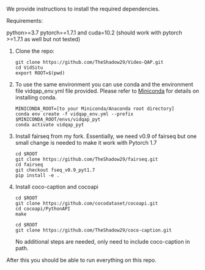We provide instructions to install the required dependencies.

Requirements:

python>=3.7
pytorch==1.7.1 and cuda=10.2 (should work with pytorch >=1.7.1 as well but not tested)

1. Clone the repo:
    ```
    git clone https://github.com/TheShadow29/Video-QAP.git
    cd VidSitu
    export ROOT=$(pwd)
    ```

1. To use the same environment you can use conda and the environment file vidqap_env.yml file provided.
Please refer to [Miniconda](https://docs.conda.io/en/latest/miniconda.html) for details on installing conda.

    ```
    MINICONDA_ROOT=[to your Miniconda/Anaconda root directory]
    conda env create -f vidqap_env.yml --prefix $MINICONDA_ROOT/envs/vidqap_pyt
    conda activate vidqap_pyt
    ```

1. Install fairseq from my fork. Essentially, we need v0.9 of fairseq but one small change is needed to
    make it work with Pytorch 1.7

    ```
    cd $ROOT
    git clone https://github.com/TheShadow29/fairseq.git
    cd fairseq
    git checkout fseq_v0.9_pyt1.7
    pip install -e .
    ```

1. Install coco-caption and cocoapi

    ```
    cd $ROOT
    git clone https://github.com/cocodataset/cocoapi.git
    cd cocoapi/PythonAPI
    make
    ```

    ```
    cd $ROOT
    git clone https://github.com/TheShadow29/coco-caption.git
    ```
    No additional steps are needed, only need to include coco-caption in path.

After this you should be able to run everything on this repo.